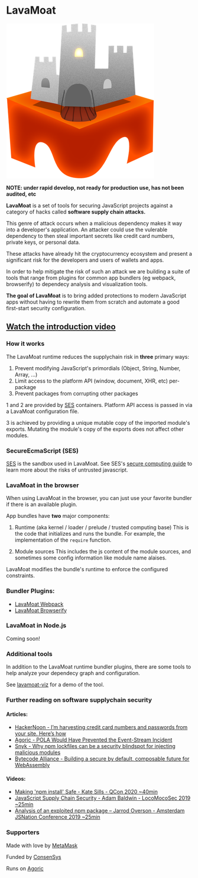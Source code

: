 # LavaMoat

![LavaMoat](./assets/lavamoat-logo.png "Introduction to LavaMoat")

**NOTE: under rapid develop, not ready for production use, has not been audited, etc**

  **LavaMoat** is a set of tools for securing JavaScript projects against a category of hacks called **software supply chain attacks.**

  This genre of attack occurs when a malicious dependency makes it way into a developer's application. An attacker could use the vulerable dependency to then steal important secrets like credit card numbers, private keys, or personal data.

  These attacks have already hit the cryptocurrency ecosystem and present a significant risk for the developers and users of wallets and apps.

  In order to help mitigate the risk of such an attack we are building a suite of tools that range from plugins for common app bundlers (eg webpack, browserify) to dependecy analysis and visualization tools.

  **The goal of LavaMoat** is to bring added protections to modern JavaScript apps without having to rewrite them from scratch and automate a good first-start security configuration.


## [Watch the introduction video](https://www.youtube.com/watch?v=pOTEJy_FqIA)


### How it works

The LavaMoat runtime reduces the supplychain risk in **three** primary ways:
  1. Prevent modifying JavaScript's primordials (Object, String, Number, Array, ...)
  2. Limit access to the platform API (window, document, XHR, etc) per-package
  3. Prevent packages from corrupting other packages

1 and 2 are provided by [SES][SesGithub] containers. Platform API access is passed in via a LavaMoat configuration file.

3 is achieved by providing a unique mutable copy of the imported module's exports. Mutating the module's copy of the exports does not affect other modules.

### SecureEcmaScript (SES)

[SES][SesGithub] is the sandbox used in LavaMoat. See SES's [secure computing guide](https://github.com/Agoric/SES/blob/master/docs/secure-coding-guide.md) to learn more about the risks of untrusted javascript.

### LavaMoat in the browser

When using LavaMoat in the browser, you can just use your favorite bundler if there is an available plugin.

App bundles have **two** major components:

1. Runtime (aka kernel / loader / prelude / trusted computing base)
This is the code that initializes and runs the bundle. For example, the implementation of the `require` function.

2. Module sources
This includes the js content of the module sources, and sometimes some config information like module name alaises.

LavaMoat modifies the bundle's runtime to enforce the configured constraints.


### Bundler Plugins:
  - [LavaMoat Webpack](./packages/webpack)
  - [LavaMoat Browserify](./packages/browserify)


### LavaMoat in Node.js

Coming soon!


### Additional tools

In addition to the LavaMoat runtime bundler plugins, there are some tools to help analyze your dependecy graph and configuration.

See [lavamoat-viz](https://github.com/LavaMoat/sesify-viz) for a demo of the tool.

### Further reading on software supplychain security

#### Articles:
- [HackerNoon - I’m harvesting credit card numbers and passwords from your site. Here’s how](https://medium.com/hackernoon/im-harvesting-credit-card-numbers-and-passwords-from-your-site-here-s-how-9a8cb347c5b5)
- [Agoric - POLA Would Have Prevented the Event-Stream Incident](https://medium.com/agoric/pola-would-have-prevented-the-event-stream-incident-45653ecbda99)
- [Snyk - Why npm lockfiles can be a security blindspot for injecting malicious modules](https://snyk.io/blog/why-npm-lockfiles-can-be-a-security-blindspot-for-injecting-malicious-modules/)
- [Bytecode Alliance - Building a secure by default, composable future for WebAssembly](https://bytecodealliance.org/articles/announcing-the-bytecode-alliance)


#### Videos:
- [Making 'npm install' Safe - Kate Sills - QCon 2020 ~40min](https://www.infoq.com/presentations/npm-install/)
- [JavaScript Supply Chain Security - Adam Baldwin - LocoMocoSec 2019 ~25min](https://www.youtube.com/watch?v=HDo2iOlkbyc)
- [Analysis of an exploited npm package – Jarrod Overson - Amsterdam JSNation Conference 2019  ~25min](https://www.youtube.com/watch?v=cvtt8TexqbU)

### Supporters

Made with love by [MetaMask](https://github.com/metamask/)

Funded by [ConsenSys](https://github.com/consensys)

Runs on [Agoric](https://github.com/agoric/)


[SesGithub]: https://github.com/agoric/SES
